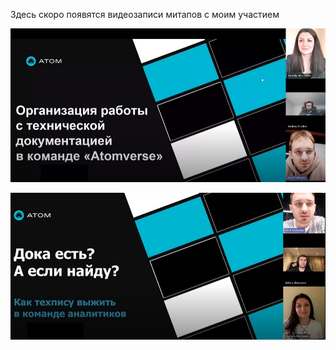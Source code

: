 Здесь скоро появятся видеозаписи митапов с моим участием

![alt text](Screenshot_14.jpg)

![alt text](<Скрин 15.jpg>)